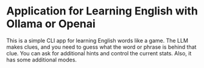 # Application for Learning English with Ollama or Openai

This is a simple CLI app for learning English words like a game. The LLM makes clues, and you need to guess what the word or phrase is behind that clue. You can ask for additional hints and control the current stats. Also, it has some additional modes.
